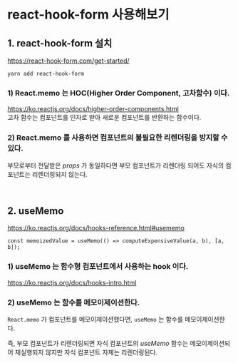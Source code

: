 # react-hook-form 사용해보기

## 1. react-hook-form 설치
<https://react-hook-form.com/get-started/>
```
yarn add react-hook-form
```

### 1) React.memo 는 HOC(Higher Order Component, 고차함수) 이다.
<https://ko.reactjs.org/docs/higher-order-components.html>  
고차 함수는 컴포넌트를 인자로 받아 새로운 컴포넌트를 반환하는 함수이다.

### 2) React.memo 를 사용하면 컴포넌트의 불필요한 리렌더링을 방지할 수 있다.
부모로부터 전달받은 *props* 가 동일하다면 부모 컴포넌트가 리렌더링 되어도 자식의 컴포넌트는 리렌더링되지 않는다.

<br>

## 2. useMemo
<https://ko.reactjs.org/docs/hooks-reference.html#usememo>
```
const memoizedValue = useMemo(() => computeExpensiveValue(a, b), [a, b]);
```

### 1) useMemo 는 함수형 컴포넌트에서 사용하는 hook 이다.
<https://ko.reactjs.org/docs/hooks-intro.html>  

### 2) useMemo 는 함수를 메모이제이션한다.
`React.memo` 가 컴포넌트를 메모이제이션했다면, `useMemo` 는 함수를 메모이제이션한다.

즉, 부모 컴포넌트가 리렌더링되면 자식 컴포넌트의 *useMemo* 함수는 메모이제이션되어 재실행되지 않지만 자식 컴포넌트 자체는 리렌더링된다.
